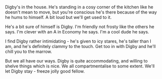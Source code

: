 Digby's in the house. He's standing in a cosy corner of the kitchen like he doesn't mean to move, but you're conscious he's there because of the way he hums to himself. A bit loud but we'll get used to it.

He's a bit sure of himself is Digby. I'm friendly not frosty like the others he says. I'm clever with an A in Economy he says. I'm a cool dude he says.

I find Digby rather intimidating - he's given to icy stares, he's taller than I am, and he's definitely clammy to the touch. Get too in with Digby and he'll chill you to the marrow.

But we all have our ways. Digby is quite accommodating, and willing to shelve things which is nice. We all compartmentalise to some extent. We'll let Digby stay - freeze jolly good fellow.
